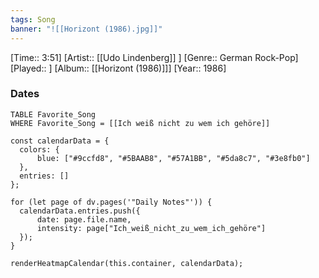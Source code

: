```yaml
---
tags: Song  
banner: "![[Horizont (1986).jpg]]"
---
```

[Time:: 3:51]
[Artist:: [[Udo Lindenberg]] ]
[Genre:: German Rock-Pop]
[Played:: ]
[Album:: [[Horizont (1986)]]]
[Year:: 1986]
### Dates
````dataview
TABLE Favorite_Song
WHERE Favorite_Song = [[Ich weiß nicht zu wem ich gehöre]]
````
  ```dataviewjs
const calendarData = { 
	colors: { 
		blue: ["#9ccfd8", "#5BAAB8", "#57A1BB", "#5da8c7", "#3e8fb0"] 
	}, 
	entries: [] 
}; 

for (let page of dv.pages('"Daily Notes"')) { 
	calendarData.entries.push({ 
		date: page.file.name, 
		intensity: page["Ich_weiß_nicht_zu_wem_ich_gehöre"]
	}); 
} 

renderHeatmapCalendar(this.container, calendarData);
```

